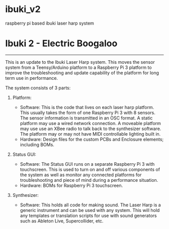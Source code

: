 # ibuki_v2
raspberry pi based ibuki laser harp system

# Ibuki 2 - Electric Boogaloo
----
This is an update to the Ibuki Laser Harp system. This moves the sensor system from a Teensy/Arduino platform to a Raspberry Pi 3 platform to improve the troubleshooting and update capability of the platform for long term use in performance.

The system consists of 3 parts:

1. Platform:
    - Software: This is the code that lives on each laser harp platform. This usually takes the form of one Raspberry Pi 3 with 8 sensors. The sensor information is transmitted in an OSC format. A static platform may use a wired network connection. A moveable platform may use use an XBee radio to talk back to the synthesizer software. The platform may or may not have MIDI controllable lighting built in.
    - Hardware: Design files for the custom PCBs and Enclosure elements; including BOMs.

2. Status GUI:
    - Software: The Status GUI runs on a separate Raspberry Pi 3 with touchscreen. This is used to turn on and off various components of the system as well as monitor any connected platforms for troubleshooting and piece of mind during a performance situation.
    - Hardware: BOMs for Raspberry Pi 3 touchscreen.

3. Synthesizer:
    - Software: This holds all code for making sound. The Laser Harp is a generic instrument and can be used with any system. This will hold any templates or translation scripts for use with sound generators such as Ableton Live, Supercollider, etc.
